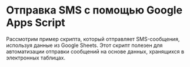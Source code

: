 # Отправка SMS с помощью Google Apps Script
Рассмотрим пример скрипта, который отправляет SMS-сообщения, используя данные из Google Sheets. Этот скрипт полезен для автоматизации отправки сообщений на основе данных, хранящихся в электронных таблицах.
